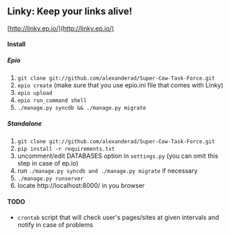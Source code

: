 ## Linky: Keep your links alive!
[http://linky.ep.io/](http://linky.ep.io/)

#### Install

##### Epio
1. `git clone git://github.com/alexanderad/Super-Cow-Task-Force.git`
2. `epio create` (make sure that you use epio.ini file that comes with Linky)
3. `epio upload`
4. `epio run_command shell`
5. `./manage.py syncdb && ./manage.py migrate`

##### Standalone
1. `git clone git://github.com/alexanderad/Super-Cow-Task-Force.git`
2. `pip install -r requirements.txt` 
3. uncomment/edit DATABASES option in `settings.py` (you can omit this step in case of ep.io)
4. run `./manage.py syncdb and ./manage.py migrate` if necessary
5. `./manage.py runserver`
6. locate http://localhost:8000/ in you browser

#### TODO
* `crontab` script that will check user's pages/sites at given intervals and notify in case of problems
